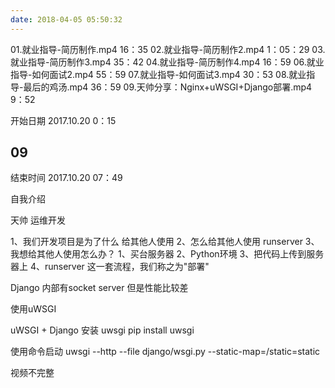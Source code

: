 ```yaml
---
date: 2018-04-05 05:50:32
---
```


01.就业指导-简历制作.mp4 16：35
02.就业指导-简历制作2.mp4 1：05：29
03.就业指导-简历制作3.mp4 35：42
04.就业指导-简历制作4.mp4 16：59
06.就业指导-如何面试2.mp4 55：59
07.就业指导-如何面试3.mp4 30：53
08.就业指导-最后的鸡汤.mp4 36：59
09.天帅分享：Nginx+uWSGI+Django部署.mp4 9：52

开始日期 2017.10.20 0：15


## 09
结束时间 2017.10.20 07：49

自我介绍

天帅 运维开发

1、我们开发项目是为了什么
	给其他人使用
2、怎么给其他人使用
	runserver
3、我想给其他人使用怎么办？
	1、买台服务器
	2、Python环境
	3、把代码上传到服务器上
	4、runserver
	这一套流程，我们称之为"部署"
	

Django 内部有socket server 但是性能比较差

使用uWSGI

uWSGI + Django
安装 uwsgi
pip install uwsgi

使用命令启动
uwsgi --http --file django/wsgi.py --static-map=/static=static



视频不完整 